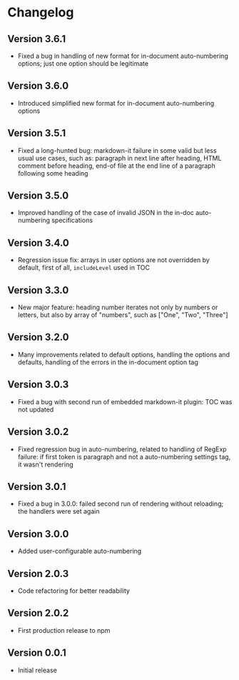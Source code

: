 # Changelog

## Version 3.6.1

* Fixed a bug in handling of new format for in-document auto-numbering options; just one option should be legitimate

## Version 3.6.0

* Introduced simplified new format for in-document auto-numbering options

## Version 3.5.1

* Fixed a long-hunted bug: markdown-it failure in some valid but less usual use cases, such as: paragraph in next line after heading, HTML comment before heading, end-of file at the end line of a paragraph following some heading

## Version 3.5.0

* Improved handling of the case of invalid JSON in the in-doc auto-numbering specifications

## Version 3.4.0

* Regression issue fix: arrays in user options are not overridden by default, first of all, `includeLevel` used in TOC

## Version 3.3.0

* New major feature: heading number iterates not only by numbers or letters, but also by array of "numbers", such as ["One", "Two", "Three"] 

## Version 3.2.0

* Many improvements related to default options, handling the options and defaults, handling of the errors in the in-document option tag

## Version 3.0.3

* Fixed a bug with second run of embedded markdown-it plugin: TOC was not updated

## Version 3.0.2

* Fixed regression bug in auto-numbering, related to handling of RegExp failure: if first token is paragraph and not a auto-numbering settings tag, it wasn't rendering

## Version 3.0.1

* Fixed a bug in 3.0.0: failed second run of rendering without reloading; the handlers were set again

## Version 3.0.0

* Added user-configurable auto-numbering

## Version 2.0.3

* Code refactoring for better readability

## Version 2.0.2

* First production release to npm

## Version 0.0.1

* Initial release
